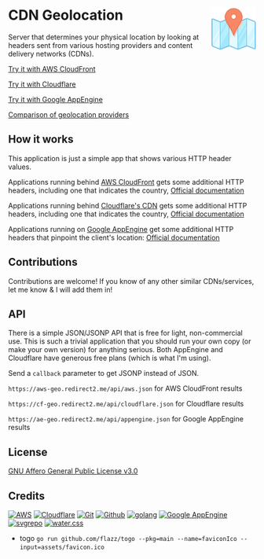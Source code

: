 # CDN Geolocation  [<img alt="resolve.rs logo" src="assets/favicon.svg" height="90" align="right" />](https://resolve.rs/)

Server that determines your physical location by looking at headers sent from various hosting providers and content delivery networks (CDNs).

[Try it with AWS CloudFront](https://aws-geo.redirect2.me/)

[Try it with Cloudflare](https://cf-geo.redirect2.me/)

[Try it with Google AppEngine](https://ae-geo.redirect2.me/)

[Comparison of geolocation providers](https://resolve.rs/ip/geolocation.html)

## How it works

This application is just a simple app that shows various HTTP header values.

Applications running behind [AWS CloudFront](https://aws.amazon.com/cloudfront/) gets some additional HTTP headers, including one that indicates the country,  [Official documentation](https://docs.aws.amazon.com/AmazonCloudFront/latest/DeveloperGuide/RequestAndResponseBehaviorCustomOrigin.html#request-custom-headers-behavior)

Applications running behind [Cloudflare's CDN](https://www.cloudflare.com/) gets some additional HTTP headers, including one that indicates the country,  [Official documentation](https://support.cloudflare.com/hc/en-us/articles/200168236-Configuring-Cloudflare-IP-Geolocation)

Applications running on [Google AppEngine](https://cloud.google.com/appengine) get some additional HTTP headers that pinpoint the client's location: [Official documentation](https://cloud.google.com/appengine/docs/standard/go/reference/request-response-headers)

## Contributions

Contributions are welcome!  If you know of any other similar CDNs/services, let me know & I will add them in!

## API

There is a simple JSON/JSONP API that is free for light, non-commercial use.  This is such a trivial application that you should run your own copy (or make your own  version) for anything serious.  Both AppEngine and Cloudflare have generous free plans (which is what I'm using).

Send a `callback` parameter to get JSONP instead of JSON.

`https://aws-geo.redirect2.me/api/aws.json` for AWS CloudFront results

`https://cf-geo.redirect2.me/api/cloudflare.json` for Cloudflare results

`https://ae-geo.redirect2.me/api/appengine.json` for Google AppEngine results

## License

[GNU Affero General Public License v3.0](LICENSE.txt)

## Credits

[![AWS](https://www.vectorlogo.zone/logos/amazon_aws/amazon_aws-ar21.svg)](https://aws.amazon.com/ "CDN and Geolocation")
[![Cloudflare](https://www.vectorlogo.zone/logos/cloudflare/cloudflare-ar21.svg)](https://www.cloudflare.com/ "CDN and Geolocation")
[![Git](https://www.vectorlogo.zone/logos/git-scm/git-scm-ar21.svg)](https://git-scm.com/ "Version control")
[![Github](https://www.vectorlogo.zone/logos/github/github-ar21.svg)](https://github.com/ "Code hosting")
[![golang](https://www.vectorlogo.zone/logos/golang/golang-ar21.svg)](https://golang.org/ "Programming language")
[![Google AppEngine](https://www.vectorlogo.zone/logos/google_appengine/google_appengine-ar21.svg)](https://cloud.google.com/appengine/ "Hosting and Geolocation")
[![svgrepo](https://www.vectorlogo.zone/logos/svgrepo/svgrepo-ar21.svg)](https://www.svgrepo.com/svg/185727/map-position "favicon")
[![water.css](https://www.vectorlogo.zone/logos/netlifyapp_watercss/netlifyapp_watercss-ar21.svg)](https://watercss.netlify.app/ "Classless CSS")

* togo `go run github.com/flazz/togo --pkg=main --name=faviconIco --input=assets/favicon.ico`

